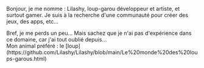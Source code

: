 Bonjour, je me nomme : Lilashy, loup-garou développeur et artiste, et surtout gamer. Je suis à la recherche d'une communauté pour créer des jeux, des apps, etc... 
<div>Bref, je me perds un peu... Mais sachez que je n'ai pas d'expérience dans ce domaine, car j'ai tout oublié depuis... </div> 
Mon animal préféré : le [loup](https://github.com/Lilashy/Lilashy/blob/main/Le%20monde%20des%20loups-garous.html)
